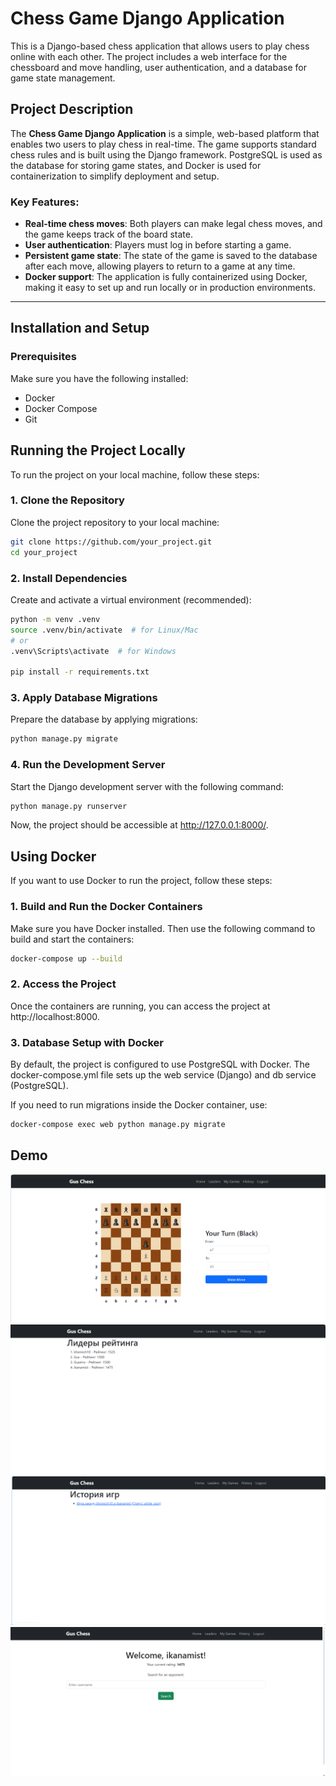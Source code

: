 # Chess Game Django Application

This is a Django-based chess application that allows users to play chess online with each other. The project includes a web interface for the chessboard and move handling, user authentication, and a database for game state management.

## Project Description

The **Chess Game Django Application** is a simple, web-based platform that enables two users to play chess in real-time. The game supports standard chess rules and is built using the Django framework. PostgreSQL is used as the database for storing game states, and Docker is used for containerization to simplify deployment and setup.

### Key Features:
- **Real-time chess moves**: Both players can make legal chess moves, and the game keeps track of the board state.
- **User authentication**: Players must log in before starting a game.
- **Persistent game state**: The state of the game is saved to the database after each move, allowing players to return to a game at any time.
- **Docker support**: The application is fully containerized using Docker, making it easy to set up and run locally or in production environments.

---

## Installation and Setup

### Prerequisites

Make sure you have the following installed:
- Docker
- Docker Compose
- Git

## Running the Project Locally

To run the project on your local machine, follow these steps:

### 1. Clone the Repository

Clone the project repository to your local machine:

```bash
git clone https://github.com/your_project.git
cd your_project
```

### 2. Install Dependencies
Create and activate a virtual environment (recommended):

```bash
python -m venv .venv
source .venv/bin/activate  # for Linux/Mac
# or
.venv\Scripts\activate  # for Windows

pip install -r requirements.txt

```

### 3. Apply Database Migrations
Prepare the database by applying migrations:

```bash
python manage.py migrate
```

### 4. Run the Development Server
Start the Django development server with the following command:

```bash
python manage.py runserver
```
Now, the project should be accessible at http://127.0.0.1:8000/.


## Using Docker
If you want to use Docker to run the project, follow these steps:

### 1. Build and Run the Docker Containers
Make sure you have Docker installed. Then use the following command to build and start the containers:

```bash
docker-compose up --build
```

### 2. Access the Project
Once the containers are running, you can access the project at http://localhost:8000.

### 3. Database Setup with Docker
By default, the project is configured to use PostgreSQL with Docker. The docker-compose.yml file sets up the web service (Django) and db service (PostgreSQL).

If you need to run migrations inside the Docker container, use:

```bash
docker-compose exec web python manage.py migrate
```


## Demo
![alt text](assets/image.png)
![alt text](assets/image-1.png)
![alt text](assets/image-2.png)
![alt text](assets/image-3.png)